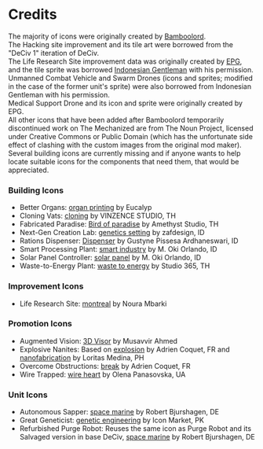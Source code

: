 # Credits

The majority of icons were originally created by [Bamboolord](https://github.com/RealBamboolord).<br>
The Hacking site improvement and its tile art were borrowed from the "DeCiv 1" iteration of DeCiv.<br>
The Life Research Site improvement data was originally created by [EPG](https://github.com/EPG333), and the tile sprite was borrowed [Indonesian Gentleman](https://github.com/carriontrooper) with his permission.<br>
Unmanned Combat Vehicle and Swarm Drones (icons and sprites; modified in the case of the former unit's sprite) were also borrowed from Indonesian Gentleman with his permission.<br>
Medical Support Drone and its icon and sprite were originally created by EPG.<br>
All other icons that have been added after Bamboolord temporarily discontinued work on The Mechanized are from The Noun Project, licensed under Creative Commons or Public Domain (which has the unfortunate side effect of clashing with the custom images from the original mod maker).<br>
Several building icons are currently missing and if anyone wants to help locate suitable icons for the components that need them, that would be appreciated.

### Building Icons
- Better Organs: [organ printing](https://thenounproject.com/icon/organ-printing-2643130/) by Eucalyp
- Cloning Vats: [cloning](https://thenounproject.com/icon/cloning-2838658/) by VINZENCE STUDIO, TH
- Fabricated Paradise: [Bird of paradise](https://thenounproject.com/icon/bird-of-paradise-5295135/) by Amethyst Studio, TH
- Next-Gen Creation Lab: [genetics setting](https://thenounproject.com/icon/genetics-setting-5474822/) by zafdesign, ID
- Rations Dispenser: [Dispenser](https://thenounproject.com/icon/dispenser-4565083/) by Gustyne Pissesa Ardhaneswari, ID
- Smart Processing Plant: [smart industry](https://thenounproject.com/icon/smart-industry-5558039/) by M. Oki Orlando, ID
- Solar Panel Controller: [solar panel](https://thenounproject.com/icon/solar-panel-6736099/) by M. Oki Orlando, ID
- Waste-to-Energy Plant: [waste to energy](https://thenounproject.com/icon/waste-to-energy-5065687/) by Studio 365, TH

### Improvement Icons
- Life Research Site: [montreal](https://thenounproject.com/icon/montreal-5240378/) by Noura Mbarki

### Promotion Icons
- Augmented Vision: [3D Visor](https://thenounproject.com/icon/3d-visor-898328/) by Musavvir Ahmed
- Explosive Nanites: Based on [explosion](https://thenounproject.com/icon/explosion-6216014/) by Adrien Coquet, FR and [nanofabrication](https://thenounproject.com/icon/nanofabrication-4331493/) by Loritas Medina, PH
- Overcome Obstructions: [break](https://thenounproject.com/icon/break-3968745/) by Adrien Coquet, FR
- Wire Trapped: [wire heart](https://thenounproject.com/icon/wire-heart-3819826/) by Olena Panasovska, UA

### Unit Icons
- Autonomous Sapper: [space marine](https://thenounproject.com/icon/space-marine-118891/) by Robert Bjurshagen, DE
- Great Geneticist: [genetic engineering](https://thenounproject.com/icon/genetic-engineering-6220085/) by Icon Market, PK
- Refurbished Purge Robot: Reuses the same icon as Purge Robot and its Salvaged version in base DeCiv, [space marine](https://thenounproject.com/icon/space-marine-118882/) by Robert Bjurshagen, DE

